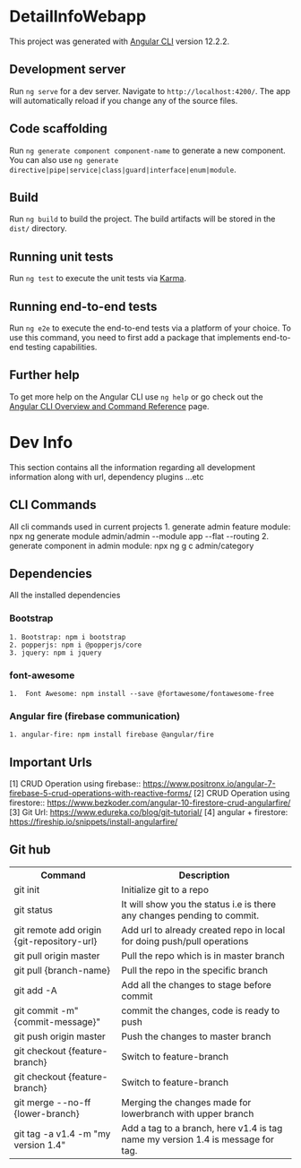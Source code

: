 # DetailInfoWebapp

This project was generated with [Angular CLI](https://github.com/angular/angular-cli) version 12.2.2.

## Development server

Run `ng serve` for a dev server. Navigate to `http://localhost:4200/`. The app will automatically reload if you change any of the source files.

## Code scaffolding

Run `ng generate component component-name` to generate a new component. You can also use `ng generate directive|pipe|service|class|guard|interface|enum|module`.

## Build

Run `ng build` to build the project. The build artifacts will be stored in the `dist/` directory.

## Running unit tests

Run `ng test` to execute the unit tests via [Karma](https://karma-runner.github.io).

## Running end-to-end tests

Run `ng e2e` to execute the end-to-end tests via a platform of your choice. To use this command, you need to first add a package that implements end-to-end testing capabilities.

## Further help

To get more help on the Angular CLI use `ng help` or go check out the [Angular CLI Overview and Command Reference](https://angular.io/cli) page.

# Dev Info
This section contains all the information regarding all development information along with url, dependency plugins ...etc

## CLI Commands
All cli commands used in current projects
    1. generate admin feature module: npx ng generate module admin/admin --module app --flat --routing
    2. generate component in admin module: npx ng g c admin/category

## Dependencies 
All the installed dependencies

### Bootstrap
    1. Bootstrap: npm i bootstrap
    2. popperjs: npm i @popperjs/core
    3. jquery: npm i jquery

### font-awesome
    1.  Font Awesome: npm install --save @fortawesome/fontawesome-free

### Angular fire (firebase communication)
    1. angular-fire: npm install firebase @angular/fire

## Important Urls
[1] CRUD Operation using firebase::  https://www.positronx.io/angular-7-firebase-5-crud-operations-with-reactive-forms/
[2] CRUD Operation using firestore:: https://www.bezkoder.com/angular-10-firestore-crud-angularfire/
[3] Git Url: https://www.edureka.co/blog/git-tutorial/
[4] angular + firestore: https://fireship.io/snippets/install-angularfire/

## Git hub
<table>
    <tr>
        <th>Command</th>
        <th>Description</th>
    </tr>
    <tr>
        <td>git init</td>
        <td>Initialize git to a repo</td>
    </tr>
    <tr>
        <td>git status</td>
        <td>It will show you the status i.e is there any changes pending to commit.</td>
    </tr>
    <tr>
        <td>git remote add origin {git-repository-url} </td>
        <td>Add url to already created repo in local for doing push/pull operations</td>
    </tr>
    <tr>
        <td>git pull origin master </td>
        <td>Pull the repo which is in master branch</td>
    </tr>
    <tr>
        <td>git pull {branch-name} </td>
        <td>Pull the repo in the specific branch</td>
    </tr>
    <tr>
        <td>git add -A</td>
        <td>Add all the changes to stage before commit</td>
    </tr>
    <tr>
        <td>git commit -m"{commit-message}" </td>
        <td>commit the changes, code is ready to push</td>
    </tr>
    <tr>
        <td>git push origin master </td>
        <td>Push the changes to master branch</td>
    </tr>
    <tr>
        <td>git checkout {feature-branch}</td>
        <td>Switch to feature-branch</td>
    </tr>
    <tr>
        <td>git checkout {feature-branch}</td>
        <td>Switch to feature-branch</td>
    </tr>
    <tr>
        <td>git merge --no-ff {lower-branch}</td>
        <td>Merging the changes made for lowerbranch with upper branch</td>
    </tr>
    <tr>
        <td>git tag -a v1.4 -m "my version 1.4"</td>
        <td>Add a tag to a branch, here v1.4 is tag name my version 1.4 is message for tag.</td>
    </tr>




</table>